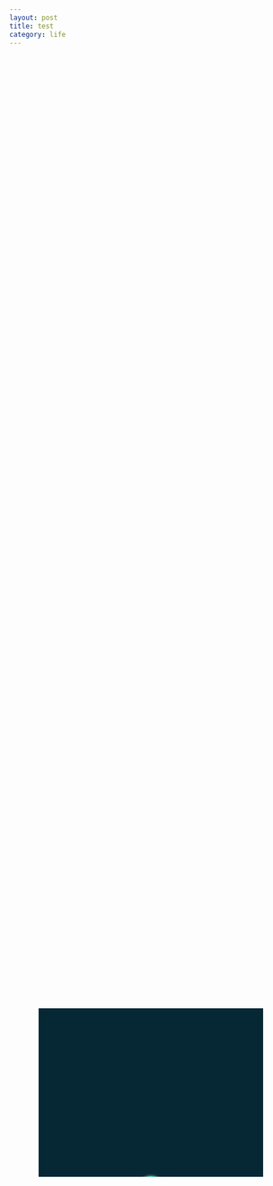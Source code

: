 ```yaml
---
layout: post
title: test
category: life
---
```

<script src="http://s2.vipstatic.com/js/public/jquery.js?201406271" type="text/javascript"></script>
<style>
    *{margin: 0;padding: 0;}
    .middle{left: 0;right: 0;bottom: 0;top: 0;margin: auto;}
    .hide{display: none;}
    .wrap{position: absolute;width: 400px;height: 300px;background-color: #062734;overflow: hidden;}
    /*sun*/
    .sun-inner{position: absolute;top: 50%;left: 50%;margin-left: -25px;margin-top: -25px;width: 40px;height: 40px;border:5px solid #00fa9e;border-radius: 50%;box-shadow: 0 0 5px rgba(255,255,255,.8);z-index: 50;-webkit-animation:sun-inner 2s Infinite;}
    .clip-sun{-webkit-animation:spin 2.4s linear 1.1s;width: 102px;height: 102px;}
    .sun{position:absolute;width: 102px;height: 102px;margin-left: -51px;margin-top: -51px;top: 50%;left: 50%;-webkit-animation:sun 4.5s ease-out;}
    .sun-wrap{position: absolute;width: 50px;height: 50px;}
    .sunshine{position: absolute;left: 50%;margin-left: -2px;bottom: 50%;padding-bottom: 33px;height: 18px;width: 4px;-webkit-transform-origin:center bottom;}
    .sunshine:before{content: '';background-color: #00fa9e;border-radius: 4px;height: 18px;display: block;box-shadow: 0 0 2px rgba(255,255,255,.8);}
    .sunshine-1{-webkit-transform:rotate(0deg);}
    .sunshine-2{-webkit-transform:rotate(30deg);}
    .sunshine-3{-webkit-transform:rotate(60deg);}
    .sunshine-4{-webkit-transform:rotate(90deg);}
    .sunshine-5{-webkit-transform:rotate(120deg);}
    .sunshine-6{-webkit-transform:rotate(150deg);}
    .sunshine-7{-webkit-transform:rotate(180deg);}
    .sunshine-8{-webkit-transform:rotate(210deg);}
    .sunshine-9{-webkit-transform:rotate(240deg);}
    .sunshine-10{-webkit-transform:rotate(270deg);}
    .sunshine-11{-webkit-transform:rotate(300deg);}
    .sunshine-12{-webkit-transform:rotate(330deg);}
    .r {width:110px;height:110px;clip:rect(0,110px,110px,55px);position:absolute;overflow:hidden;left: -4px;top: -4px;z-index: 10;-webkit-transform:rotate(15deg);}
    .r1 {width:110px;height:110px;background:#062734;border-radius:50%;clip:rect(0,110px,110px,55px);position:absolute;-webkit-animation:in1 2s linear 1.1s forwards;}
    .l {width:110px;height:110px;clip:rect(0,55px,110px,0);position:absolute;overflow:hidden;left: -4px;top: -4px;z-index: 10;-webkit-transform:rotate(15deg);}
    .l1 {width:110px;height:110px;background:#062734;border-radius:50%;clip:rect(0,55px,110px,0);position:absolute;-webkit-animation:in1 2s linear 1.5s forwards;}
    @-webkit-keyframes in1 {
        0%{-webkit-transform:rotate(0deg) translateZ(0);}
        25%,75%{-webkit-transform:rotate(180deg) translateZ(0);}
        100%{-webkit-transform:rotate(360deg) translateZ(0);}
    }
    @-webkit-keyframes sun-inner {
      50%{box-shadow: 0 0 15px rgba(255,255,255,.8);}
    }
    @-webkit-keyframes sun {
      0%,100%{top:110%;}
      20%,80%{top:50%;}
    }
    @-webkit-keyframes spin {
      100%{-webkit-transform:rotate(-120deg) translateZ(0);}
    }

    /*star*/
    .star-wrap{height: 100%;overflow: hidden;position: relative;display: none;}
    .star{position: absolute;z-index: 100;width: 10px;height: 10px;top:-10px;background-color: #00fa9e;border-radius: 50%;box-shadow: 0 0 1px rgba(255,255,255,.5);}
    .star-1{left: 72px;-webkit-animation:star1-1 0.6s ease-out forwards 0.5s,star1-2 2s ease-in forwards 1.8s;}
    .star-2{left: 72px;-webkit-animation:star2-1 0.8s ease-out forwards,star2-2 1s ease-in forwards 2s;}
    .star-3{left: 96px;-webkit-animation:star3-1 0.8s ease-out forwards,star3-2 1.2s ease-in forwards 1.9s;}
    .star-4{left: 135px;-webkit-animation:star4-1 1.2s ease-out forwards,star4-2 0.8s ease-in forwards 2.7s;}
    .star-5{left: 158px;-webkit-animation:star5-1 0.8s ease-out forwards,star5-2 1.2s ease-in forwards 2.5s;}
    .star-6{left: 227px;-webkit-animation:star4-1 1.5s ease-out forwards,star4-2 1s ease-in forwards 2.5s;}
    .star-7{left: 277px;-webkit-animation:star7-1 0.6s ease-out forwards 0.2s,star7-2 1.2s ease-in forwards 2s;}
    .star-8{left: 278px;-webkit-animation:star8-1 0.6s ease-out forwards 0.2s,star8-2 1.5s ease-in forwards 2.2s;}
    .star-9{left: 318px;-webkit-animation:star9-1 0.8s ease-out forwards,star9-2 1.4s ease-in forwards 1.8s;}
    .star-10{left: 318px;-webkit-animation:star10-1 0.8s ease-out forwards,star10-2 0.8s ease-in forwards 2.5s;}
    .star-11{left: 333px;-webkit-animation:star11-1 0.8s ease-out forwards,star11-2 0.6s ease-in forwards 2.5s;}
    @-webkit-keyframes star1-1 {
      100%{top:29px;}
    }
    @-webkit-keyframes star1-2 {
      0%{top:29px;opacity: 1;}
      10%{opacity: 0;}
      20%{top:29px;opacity: 1;}
      100%{top:100%;}
    }
    @-webkit-keyframes star2-1 {
      100%{top:180px;}
    }
    @-webkit-keyframes star2-2{
      0%{top:180px;opacity: 1;}
      20%{opacity: 0;}
      40%{opacity: 1;}
      100%{top:100%;}
    }
    @-webkit-keyframes star3-1 {
      100%{top:116px;}
    }
    @-webkit-keyframes star3-2{
      0%{top:116px;}
      100%{top:100%;}
    }
    @-webkit-keyframes star4-1 {
      80%{top:72px;opacity: 1;}
      90%{opacity: 0;}
      100%{top: 72px;opacity: 1;}
    }
    @-webkit-keyframes star4-2{
      0%{top:72px;}
      100%{top:100%;}
    }
    @-webkit-keyframes star5-1 {
      100%{top:28px;}
    }
    @-webkit-keyframes star5-2{
      0%{top:28px;}
      100%{top:100%;}
    }
    @-webkit-keyframes star6-1 {
      60%,80%{top:77px;opacity: 1;}
      90%{opacity: 0;}
      100%{top: 77px;opacity: 1;}
    }
    @-webkit-keyframes star6-2{
      0%{top:77px;}
      100%{top:100%;}
    }
    @-webkit-keyframes star7-1 {
      100%{top:45px;}
    }
    @-webkit-keyframes star7-2{
      0%{top:45px;opacity: 1;}
      20%{opacity: 0;}
      40%{opacity: 1;}
      100%{top:100%;}
    }
    @-webkit-keyframes star8-1 {
      100%{top:141px;}
    }
    @-webkit-keyframes star8-2{
      0%{top:141px;opacity: 1;}
      20%{opacity: 0;}
      40%{opacity: 1;}
      100%{top:100%;}
    }
    @-webkit-keyframes star9-1 {
      100%{top:11px;}
    }
    @-webkit-keyframes star9-2{
      0%{top:11px;}
      100%{top:100%;}
    }
    @-webkit-keyframes star10-1 {
      100%{top:146px;}
    }
    @-webkit-keyframes star10-2{
      0%{top:146px;}
      100%{top:100%;}
    }
    @-webkit-keyframes star11-1 {
      100%{top:91px;}
    }
    @-webkit-keyframes star11-2{
      0%{top:91px;}
      100%{top:100%;}
    }

    /*moon*/
    .moon{position: absolute;z-index: 100;top: 110%;left: 50%;margin-left: -25px;border-radius: 50%;border:5px solid #00fa9e;width: 40px;height: 40px;box-shadow: 0 0 5px rgba(255,255,255,.8);clip:rect(0px,55px,50px,23px);-webkit-animation:moon 3s linear forwards;display: none;}
    .moon:before{content:'';position: absolute;left: -65px;top: -26px;width: 81px;height: 81px;border-radius: 50%;border:5px solid #00fa9e;box-shadow: 0 0 5px rgba(255,255,255,.8),0 0 5px rgba(255,255,255,.8) inset;background:#062734;}
    @-webkit-keyframes moon {
        0%{-webkit-transform:rotate(0) translateZ(0);}
        30%{top: 38%;-webkit-transform:rotate(15deg) translateZ(0);}
        50%{top: 40%;-webkit-transform:rotate(20deg) translateZ(0);}
        60%{top: 42%;}
        100%{top: 110%;-webkit-transform:rotate(30deg) translateZ(0);}
    }
</style>
<script>
    $(function() {
        var starCont=0;
        $('.wrap').bind('webkitAnimationEnd', function(event) {
            if (event.srcElement.className == 'sun') {
                $(".star-wrap,.moon").show()
                $('.sun').hide()
            }
            if (event.srcElement.className == 'moon') {
                $('.moon').hide()
                $(".sun").show()
            }
            if (/star-1$/.test(event.srcElement.className)) {
                if(++starCont == 2) {
                    $('.star-wrap').hide()
                    starCont=0;
                }
            }
        });
    })
     
</script>
<body>
    <div class="wrap middle">
        <div class="sun">
            <div class="clip-sun">
                <div class="l">
                    <div class="l1"></div>
                </div>
                <div class="r"> 
                    <div class="r1"></div>
                </div>
                <div class="sun-wrap middle">
                    <div class="sunshine sunshine-1"></div>
                    <div class="sunshine sunshine-2"></div>
                    <div class="sunshine sunshine-3"></div>
                    <div class="sunshine sunshine-4"></div>
                    <div class="sunshine sunshine-5"></div>
                    <div class="sunshine sunshine-6"></div>
                    <div class="sunshine sunshine-7"></div>
                    <div class="sunshine sunshine-8"></div>
                    <div class="sunshine sunshine-9"></div>
                    <div class="sunshine sunshine-10"></div>
                    <div class="sunshine sunshine-11"></div>
                    <div class="sunshine sunshine-12"></div>
                </div>
            </div>
            <div class="sun-inner"></div>
        </div>
        <div class="star-wrap">
            <div class="star star-1"></div>
            <div class="star star-2"></div>
            <div class="star star-3"></div>
            <div class="star star-4"></div>
            <div class="star star-5"></div>
            <div class="star star-6"></div>
            <div class="star star-7"></div>
            <div class="star star-8"></div>
            <div class="star star-9"></div>
            <div class="star star-10"></div>
            <div class="star star-11"></div>
        </div>
        <div class="moon"></div>
    </div>
</body>
